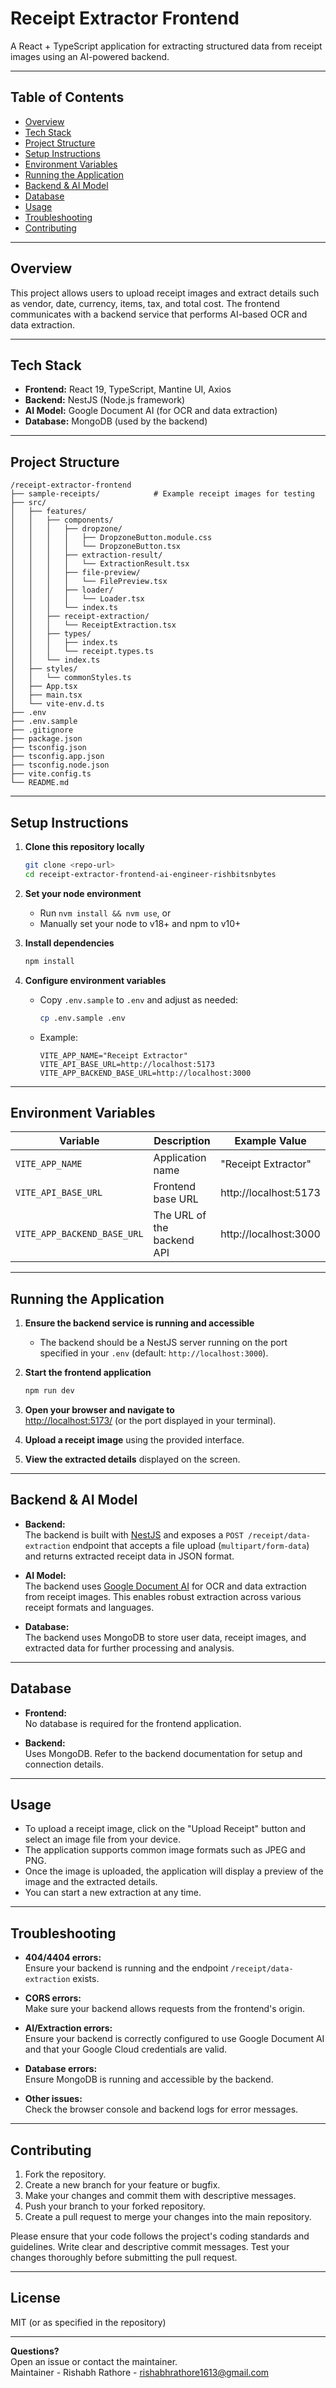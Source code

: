# Receipt Extractor Frontend

A React + TypeScript application for extracting structured data from receipt images using an AI-powered backend.

---

## Table of Contents

- [Overview](#overview)
- [Tech Stack](#tech-stack)
- [Project Structure](#project-structure)
- [Setup Instructions](#setup-instructions)
- [Environment Variables](#environment-variables)
- [Running the Application](#running-the-application)
- [Backend & AI Model](#backend--ai-model)
- [Database](#database)
- [Usage](#usage)
- [Troubleshooting](#troubleshooting)
- [Contributing](#contributing)

---

## Overview

This project allows users to upload receipt images and extract details such as vendor, date, currency, items, tax, and total cost. The frontend communicates with a backend service that performs AI-based OCR and data extraction.

---

## Tech Stack

- **Frontend:** React 19, TypeScript, Mantine UI, Axios
- **Backend:** NestJS (Node.js framework)
- **AI Model:** Google Document AI (for OCR and data extraction)
- **Database:** MongoDB (used by the backend)

---

## Project Structure

```
/receipt-extractor-frontend
├── sample-receipts/            # Example receipt images for testing
├── src/
│   ├── features/
│   │   ├── components/
│   │   │   ├── dropzone/
│   │   │   │   ├── DropzoneButton.module.css
│   │   │   │   └── DropzoneButton.tsx
│   │   │   ├── extraction-result/
│   │   │   │   └── ExtractionResult.tsx
│   │   │   ├── file-preview/
│   │   │   │   └── FilePreview.tsx
│   │   │   ├── loader/
│   │   │   │   └── Loader.tsx
│   │   │   └── index.ts
│   │   ├── receipt-extraction/
│   │   │   └── ReceiptExtraction.tsx
│   │   ├── types/
│   │   │   ├── index.ts
│   │   │   └── receipt.types.ts
│   │   └── index.ts
│   ├── styles/
│   │   └── commonStyles.ts
│   ├── App.tsx
│   ├── main.tsx
│   └── vite-env.d.ts
├── .env
├── .env.sample
├── .gitignore
├── package.json
├── tsconfig.json
├── tsconfig.app.json
├── tsconfig.node.json
├── vite.config.ts
└── README.md
```

---

## Setup Instructions

1. **Clone this repository locally**
   ```bash
   git clone <repo-url>
   cd receipt-extractor-frontend-ai-engineer-rishbitsnbytes
   ```

2. **Set your node environment**
   - Run `nvm install && nvm use`, or
   - Manually set your node to v18+ and npm to v10+

3. **Install dependencies**
   ```bash
   npm install
   ```

4. **Configure environment variables**
   - Copy `.env.sample` to `.env` and adjust as needed:
     ```bash
     cp .env.sample .env
     ```
   - Example:
     ```
     VITE_APP_NAME="Receipt Extractor"
     VITE_API_BASE_URL=http://localhost:5173
     VITE_APP_BACKEND_BASE_URL=http://localhost:3000
     ```

---

## Environment Variables

| Variable                       | Description                        | Example Value                |
|---------------------------------|------------------------------------|------------------------------|
| `VITE_APP_NAME`                 | Application name                   | "Receipt Extractor"          |
| `VITE_API_BASE_URL`             | Frontend base URL                  | http://localhost:5173        |
| `VITE_APP_BACKEND_BASE_URL`     | The URL of the backend API         | http://localhost:3000        |

---

## Running the Application

1. **Ensure the backend service is running and accessible**  
   - The backend should be a NestJS server running on the port specified in your `.env` (default: `http://localhost:3000`).

2. **Start the frontend application**
   ```bash
   npm run dev
   ```

3. **Open your browser and navigate to**  
   [http://localhost:5173/](http://localhost:5173/) (or the port displayed in your terminal).

4. **Upload a receipt image** using the provided interface.

5. **View the extracted details** displayed on the screen.

---

## Backend & AI Model

- **Backend:**  
  The backend is built with [NestJS](https://nestjs.com/) and exposes a `POST /receipt/data-extraction` endpoint that accepts a file upload (`multipart/form-data`) and returns extracted receipt data in JSON format.

- **AI Model:**  
  The backend uses [Google Document AI](https://cloud.google.com/document-ai) for OCR and data extraction from receipt images. This enables robust extraction across various receipt formats and languages.

- **Database:**  
  The backend uses MongoDB to store user data, receipt images, and extracted data for further processing and analysis.

---

## Database

- **Frontend:**  
  No database is required for the frontend application.

- **Backend:**  
  Uses MongoDB. Refer to the backend documentation for setup and connection details.

---

## Usage

- To upload a receipt image, click on the "Upload Receipt" button and select an image file from your device.
- The application supports common image formats such as JPEG and PNG.
- Once the image is uploaded, the application will display a preview of the image and the extracted details.
- You can start a new extraction at any time.

---

## Troubleshooting

- **404/4404 errors:**  
  Ensure your backend is running and the endpoint `/receipt/data-extraction` exists.

- **CORS errors:**  
  Make sure your backend allows requests from the frontend's origin.

- **AI/Extraction errors:**  
  Ensure your backend is correctly configured to use Google Document AI and that your Google Cloud credentials are valid.

- **Database errors:**  
  Ensure MongoDB is running and accessible by the backend.

- **Other issues:**  
  Check the browser console and backend logs for error messages.

---

## Contributing

1. Fork the repository.
2. Create a new branch for your feature or bugfix.
3. Make your changes and commit them with descriptive messages.
4. Push your branch to your forked repository.
5. Create a pull request to merge your changes into the main repository.

Please ensure that your code follows the project's coding standards and guidelines. Write clear and descriptive commit messages. Test your changes thoroughly before submitting the pull request.

---

## License

MIT (or as specified in the repository)

---

**Questions?**  
Open an issue or contact the maintainer.  
Maintainer - Rishabh Rathore - rishabhrathore1613@gmail.com
